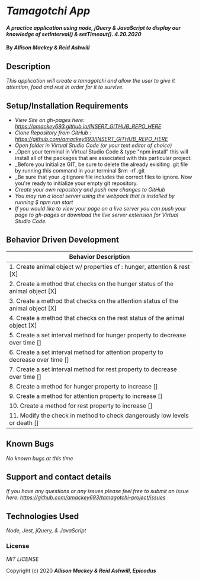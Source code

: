 # _Tamagotchi App_

#### _A practice application using node, jQuery & JavaScript to display our knowledge of setInterval() & setTimeout(). 4.20.2020_

#### By _**Allison Mackey & Reid Ashwill**_

## Description

_This application will create a tamagotchi and allow the user to give it attention, food and rest in order for it to survive._ 

## Setup/Installation Requirements

* _View Site on gh-pages here: https://amackey693.github.io/INSERT_GITHUB_REPO_HERE_
* _Clone Repository from GitHub : https://github.com/amackey693/INSERT_GITHUB_REPO_HERE_
* _Open folder in Virtual Studio Code (or your text editor of choice)_
* _Open your terminal in Virtual Studio Code & type "npm install" this will install all of the packages that are associated with this particular project. 
* _Before you initialize GIT, be sure to delete the already exisiting .git file by running this command in your terminal $rm -rf .git 
* _Be sure that your .gitignore file includes the correct files to ignore. Now you're ready to initialize your empty git repository. 
* _Create your own repository and push new changes to GitHub_
* _You may run a local server using the webpack that is installed by running $ npm run start_
* _If you would like to view your page on a live server you can push your page to gh-pages or download the live server extension for Virtual Studio Code._


## Behavior Driven Development 


|   Behavior Description        |  
|-------------------------------|
| 1. Create animal object w/ properties of : hunger, attention & rest [X]|
| 2. Create a method that checks on the hunger status of the animal object  [X]|
| 3. Create a method that checks on the attention status of the animal object [X]|
| 4. Create a method that checks on the rest status of the animal object [X]|
| 5. Create a set interval method for hunger property to decrease over time []|
| 6. Create a set interval method for attention property to decrease over time []|
| 7. Create a set interval method for rest property to decrease over time []|
| 8. Create a method for hunger property to increase []|
| 9. Create a method for attention property to increase []
| 10. Create a method for rest property to increase []
| 11. Modify the check in method to check dangerously low levels or death []|

## Known Bugs

_No known bugs at this time_

## Support and contact details

_If you have any questions or any issues please feel free to submit an issue here: https://github.com/amackey693/tamagotchi-project/issues_

## Technologies Used

_Node, Jest, jQuery, & JavaScript_


### License
*MIT LICENSE*

Copyright (c) 2020 **_Allison Mackey & Reid Ashwill, Epicodus_**
